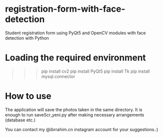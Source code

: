# registration-form-with-face-detection
  Student registration form using PyQt5 and OpenCV modules with face detection with Python


# Loading the required environment
 >>>pip install cv2
 >>>pip install PyQt5
 >>>pip install Tk
 >>>pip install mysql.connector

# How to use 
  The application will save the photos taken in the same directory.
  It is enough to run saveScr_yeni.py after making necessary arrangements (database etc.)

You can contact my @ibrrahim.cn instagram account for your suggestions.:)
